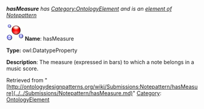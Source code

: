 ___hasMeasure__ has [Category:OntologyElement](../../Category/OntologyElement.md "Category:OntologyElement") and is an [element of](../../Property/ElementOf.md "Property:ElementOf") [Notepattern](../../Submissions/Notepattern.md "Submissions:Notepattern")_


  




[![DatatypeProperty](../../images/thumb/a/a5/DatatypeProperty.gif/45px-DatatypeProperty.gif)](../../Image/DatatypeProperty.gif.md "DatatypeProperty")
__Name__: hasMeasure 


__Type:__ owl:DatatypeProperty 


__Description__: The measure (expressed in bars) to which a note belongs in a music score. 





Retrieved from "[http://ontologydesignpatterns.org/wiki/Submissions:Notepattern/hasMeasure](../../Submissions/Notepattern/hasMeasure.md)"
 [Category](http://ontologydesignpatterns.org/wiki/Special:Categories "Special:Categories"): [OntologyElement](../../Category/OntologyElement.md "Category:OntologyElement")